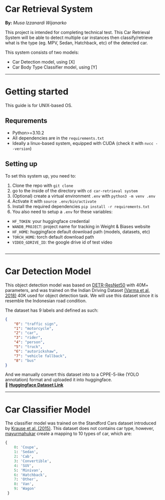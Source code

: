 Car Retrieval System
=====================
**By:** *Musa Izzanardi Wijanarko*

This project is intended for completing technical test. This Car Retrieval System will be able to detect multiple car
instances then classify/retrieve what is the type (eg. MPV, Sedan, Hatchback, etc) of the detected car.

This system consists of two models:
- Car Detection model, using [X]
- Car Body Type Classifier model, using [Y]

---


# Getting started

This guide is for UNIX-based OS. 

## Requrements

- Python>=3.10.2
- All dependencies are in the `requirements.txt`
- Ideally a linux-based system, equipped with CUDA (check it with `nvcc --version`)

## Setting up

To set this system up, you need to:

1. Clone the repo with `git clone`
2. go to the inside of the directory with `cd car-retrieval system`
3. (Optional) create a virtual environment `.env` with `python3 -m venv .env`
4. Activate it with `source .env/bin/activate`
5. Install the required dependencies `pip install -r requirements.txt`
6. You also need to setup a `.env` for these variables:
 - `HF_TOKEN`: your huggingface credential
 - `WANDB_PROJECT`: project name for tracking in Weight & Biases website
 - `HF_HOME`: huggingface default download path (models, datasets, etc)
 - `TORCH_HOME`: torch default download path
 - `VIDEO_GDRIVE_ID`: the google drive id of test video

## 

---
# Car Detection Model

This object detection model was based on [DETR-ResNet50](microsoft/conditional-detr-resnet-50) with 40M+ parameters, and was trained on the Indian Driving Dataset [(Varma et al, 2018)](https://arxiv.org/pdf/1811.10200v1) 40K used for object detection task. We will use this dataset since it is resemble the Indonesian road condition.

The dataset has 9 labels and defined as such:
```json
{
    "0": "traffic sign",
    "1": "motorcycle",
    "2": "car",
    "3": "rider",
    "4": "person",
    "5": "truck",
    "6": "autorickshaw",
    "7": "vehicle fallback",
    "8": "bus"
}
```
And we manually convert this dataset into to a CPPE-5-like (YOLO annotation) format and uploaded it into huggingface.\
🤗 [**Huggingface Dataset Link**](https://huggingface.co/datasets/izzako/IDD_Detection_CPPE5)

---
# Car Classifier Model

The classifier model was trained on the Standford Cars dataset introduced by [Krause et al. (2015)](https://openaccess.thecvf.com/content_cvpr_2015/html/Krause_Fine-Grained_Recognition_Without_2015_CVPR_paper.html). This dataset does not contains car type, however, [mayurmahukar](https://github.com/mayurmahurkar/Stanford-Cars-Body-Data?utm_source=chatgpt.com) create a mapping to 10 types of car, which are:
```python
{
    0: 'Coupe',
    1: 'Sedan',
    2: 'Cab',
    3: 'Convertible',
    4: 'SUV',
    5: 'Minivan',
    6: 'Hatchback',
    7: 'Other',
    8: 'Van',
    9: 'Wagon'
 }
```
